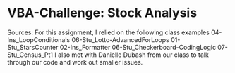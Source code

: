 # VBA-Challenge: Stock Analysis

Sources:
For this assignment, I relied on the following class examples
  04-Ins_LoopConditionals
  06-Stu_Lotto-AdvancedForLoops
  01-Stu_StarsCounter
  02-Ins_Formatter
  06-Stu_Checkerboard-CodingLogic
  07-Stu_Census_Pt1
I also met with Danielle Dubash from our class to talk through our code and work out smaller issues. 
